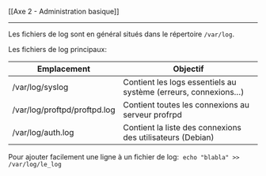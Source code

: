 [[Axe 2 - Administration basique]]
****

Les fichiers de log sont en général situés dans le répertoire `/var/log`.

Les fichiers de log principaux: 

| Emplacement                  | Objectif                                                       |
| ---------------------------- | -------------------------------------------------------------- |
| /var/log/syslog              | Contient les logs essentiels au système (erreurs, connexions…) |
| /var/log/proftpd/proftpd.log | Contient toutes les connexions au serveur profrpd              |
| /var/log/auth.log            | Contient la liste des connexions des utilisateurs (Debian)     |

Pour ajouter facilement une ligne à un fichier de log: 
`echo "blabla" >> /var/log/le_log`

